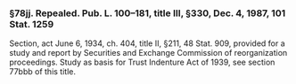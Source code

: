 ### §78jj. Repealed. Pub. L. 100–181, title III, §330, Dec. 4, 1987, 101 Stat. 1259 ###

Section, act June 6, 1934, ch. 404, title II, §211, 48 Stat. 909, provided for a study and report by Securities and Exchange Commission of reorganization proceedings. Study as basis for Trust Indenture Act of 1939, see section 77bbb of this title.